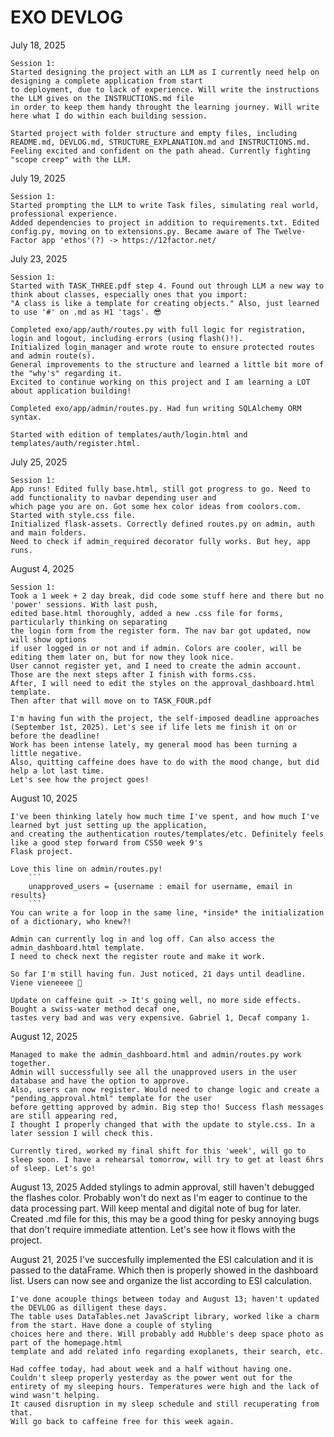 # EXO DEVLOG

July 18, 2025

    Session 1:
    Started designing the project with an LLM as I currently need help on designing a complete application from start
    to deployment, due to lack of experience. Will write the instructions the LLM gives on the INSTRUCTIONS.md file
    in order to keep them handy throught the learning journey. Will write here what I do within each building session.

    Started project with folder structure and empty files, including README.md, DEVLOG.md, STRUCTURE_EXPLANATION.md and INSTRUCTIONS.md. Feeling excited and confident on the path ahead. Currently fighting "scope creep" with the LLM.

July 19, 2025

    Session 1:
    Started prompting the LLM to write Task files, simulating real world, professional experience. 
    Added dependencies to project in addition to requirements.txt. Edited config.py, moving on to extensions.py. Became aware of The Twelve-Factor app 'ethos'(?) -> https://12factor.net/

July 23, 2025

    Session 1:
    Started with TASK_THREE.pdf step 4. Found out through LLM a new way to think about classes, especially ones that you import: 
    "A class is like a template for creating objects." Also, just learned to use '#' on .md as H1 'tags'. 😎

    Completed exo/app/auth/routes.py with full logic for registration, login and logout, including errors (using flash()!). 
    Initialized login_manager and wrote route to ensure protected routes and admin route(s). 
    General improvements to the structure and learned a little bit more of the "why's" regarding it. 
    Excited to continue working on this project and I am learning a LOT about application building!

    Completed exo/app/admin/routes.py. Had fun writing SQLAlchemy ORM syntax.

    Started with edition of templates/auth/login.html and templates/auth/register.html.

July 25, 2025

    Session 1:
    App runs! Edited fully base.html, still got progress to go. Need to add functionality to navbar depending user and 
    which page you are on. Got some hex color ideas from coolors.com. Started with style.css file. 
    Initialized flask-assets. Correctly defined routes.py on admin, auth and main folders. 
    Need to check if admin_required decorator fully works. But hey, app runs.

August 4, 2025

    Session 1:
    Took a 1 week + 2 day break, did code some stuff here and there but no 'power' sessions. With last push, 
    edited base.html thoroughly, added a new .css file for forms, particularly thinking on separating 
    the login form from the register form. The nav bar got updated, now will show options 
    if user logged in or not and if admin. Colors are cooler, will be editing them later on, but for now they look nice.
    User cannot register yet, and I need to create the admin account. Those are the next steps after I finish with forms.css.
    After, I will need to edit the styles on the approval_dashboard.html template. 
    Then after that will move on to TASK_FOUR.pdf 
    
    I'm having fun with the project, the self-imposed deadline approaches
    (September 1st, 2025). Let's see if life lets me finish it on or before the deadline! 
    Work has been intense lately, my general mood has been turning a little negative. 
    Also, quitting caffeine does have to do with the mood change, but did help a lot last time. 
    Let's see how the project goes!

August 10, 2025

    I've been thinking lately how much time I've spent, and how much I've learned byt just setting up the application,
    and creating the authentication routes/templates/etc. Definitely feels like a good step forward from CS50 week 9's 
    Flask project. 
    
    Love this line on admin/routes.py! 
        ```
        unapproved_users = {username : email for username, email in results}
        ```
    You can write a for loop in the same line, *inside* the initialization of a dictionary, who knew?!

    Admin can currently log in and log off. Can also access the admin_dashboard.html template. 
    I need to check next the register route and make it work.

    So far I'm still having fun. Just noticed, 21 days until deadline. Viene vieneeee 👾

    Update on caffeine quit -> It's going well, no more side effects. Bought a swiss-water method decaf one, 
    tastes very bad and was very expensive. Gabriel 1, Decaf company 1.

August 12, 2025

    Managed to make the admin_dashboard.html and admin/routes.py work together. 
    Admin will successfully see all the unapproved users in the user database and have the option to approve.
    Also, users can now register. Would need to change logic and create a "pending_approval.html" template for the user 
    before getting approved by admin. Big step tho! Success flash messages are still appearing red, 
    I thought I properly changed that with the update to style.css. In a later session I will check this.

    Currently tired, worked my final shift for this 'week', will go to sleep soon. I have a rehearsal tomorrow, will try to get at least 6hrs of sleep. Let's go!

August 13, 2025
    Added stylings to admin approval, still haven't debugged the flashes color. Probably won't do next
    as I'm eager to continue to the data processing part. Will keep mental and digital note of
    bug for later. Created .md file for this, this may be a good thing for pesky annoying bugs
    that don't require immediate attention. Let's see how it flows with the project.

August 21, 2025
    I've succesfully implemented the ESI calculation and it is passed to the dataFrame.
    Which then is properly showed in the dashboard list. Users can now see and organize
    the list according to ESI calculation.

    I've done acouple things between today and August 13; haven't updated the DEVLOG as dilligent these days.
    The table uses DataTables.net JavaScript library, worked like a charm from the start. Have done a couple of styling 
    choices here and there. Will probably add Hubble's deep space photo as part of the homepage.html 
    template and add related info regarding exoplanets, their search, etc.

    Had coffee today, had about week and a half without having one. Couldn't sleep properly yesterday as the power went out for the entirety of my sleeping hours. Temperatures were high and the lack of wind wasn't helping. 
    It caused disruption in my sleep schedule and still recuperating from that. 
    Will go back to caffeine free for this week again.

